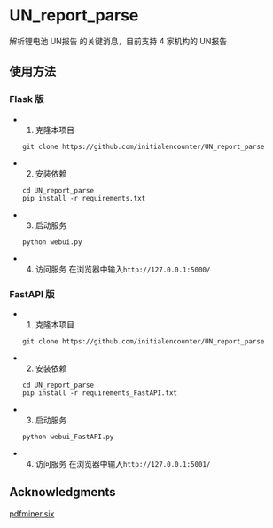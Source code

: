 # UN_report_parse

解析锂电池 UN报告 的关键消息，目前支持 4 家机构的 UN报告

## 使用方法
### Flask 版
- 1. 克隆本项目
    ```shell
    git clone https://github.com/initialencounter/UN_report_parse
    ```
- 2. 安装依赖 
    ```shell
    cd UN_report_parse
    pip install -r requirements.txt
    ```
- 3. 启动服务
    ```shell
    python webui.py
    ```
- 4. 访问服务
在浏览器中输入`http://127.0.0.1:5000/`

### FastAPI 版
- 1. 克隆本项目
    ```shell
    git clone https://github.com/initialencounter/UN_report_parse
    ```
- 2. 安装依赖 
    ```shell
    cd UN_report_parse
    pip install -r requirements_FastAPI.txt
    ```
- 3. 启动服务
    ```shell
    python webui_FastAPI.py
    ```
- 4. 访问服务
在浏览器中输入`http://127.0.0.1:5001/`


<!-- ACKNOWLEDGMENTS -->
## Acknowledgments
[pdfminer.six](https://github.com/pdfminer/pdfminer.six)